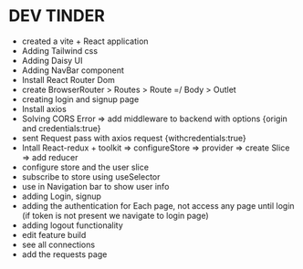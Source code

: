 # DEV TINDER

- created a vite + React application
- Adding Tailwind css
- Adding Daisy UI
- Adding NavBar component
- Install React Router Dom
- create BrowserRouter > Routes > Route =/ Body > Outlet
- creating login and signup page
- Install axios
- Solving CORS Error => add middleware to backend with options {origin and credentials:true}
- sent Request pass with axios request {withcredentials:true}
- Intall React-redux + toolkit => configureStore => provider => create Slice => add reducer
- configure store and the user slice
- subscribe to store using useSelector
- use in Navigation bar to show user info
- adding Login, signup
- adding the authentication for Each page, not access any page until login (if token is not present we navigate to login page)
- adding logout functionality
- edit feature build
- see all connections
- add the requests page
